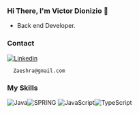 ### Hi There, I'm Victor Dionizio 👋
- Back end Developer.

### Contact
  
[![Linkedin](https://img.shields.io/badge/LinkedIn-0077B5?style=for-the-badge&logo=linkedin&logoColor=white)](https://www.linkedin.com/in/victor-dionizio-a0b08920b/)  
```
  Zaeshra@gmail.com
```

### My Skills

<div style="display: block">

 ![Java](https://img.shields.io/badge/java-%23ED8B00.svg?style=for-the-badge&logo=openjdk&logoColor=white)![SPRING](https://img.shields.io/badge/Spring-6DB33F?style=for-the-badge&logo=spring&logoColor=white) 
 ![JavaScript](https://img.shields.io/badge/javascript-%23323330.svg?style=for-the-badge&logo=javascript&logoColor=%23F7DF1E)![TypeScript](https://img.shields.io/badge/TypeScript-007ACC?style=for-the-badge&logo=typescript&logoColor=white)

</div>

<!--
**VictorDSLima/AboutMe** is a ✨ _special_ ✨ repository because its `README.md` (this file) appears on your GitHub profile.
Here are some ideas to get you started:
- 🔭 I’m currently working on ...
- 🌱 I’m currently learning ...
- 👯 I’m looking to collaborate on ...
- 🤔 I’m looking for help with ...
- 💬 Ask me about ...
- 📫 How to reach me: ...
- 😄 Pronouns: ...
- ⚡ Fun fact: ...
-->
